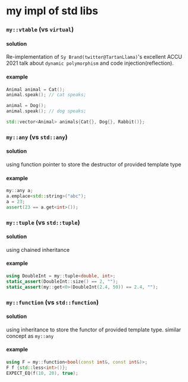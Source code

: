 # my impl of std libs

### `my::vtable` (vs `virtual`)
#### solution
Re-implementation of `Sy Brand(twitter@TartanLlama)`'s excellent ACCU 2021 talk
about `dynamic polymorphism` and code injection(reflection).
#### example
```c++
Animal animal = Cat();
animal.speak(); // cat speaks;

animal = Dog();
animal.speak(); // dog speaks;

std::vector<Animal> animals{Cat{}, Dog{}, Rabbit()};
```

### `my::any` (vs `std::any`)
#### solution
using function pointer to store the destructor of provided template type
#### example
```c++
my::any a;
a.emplace<std::string>("abc");
a = 23;
assert(23 == a.get<int>());
```

### `my::tuple` (vs `std::tuple`)
#### solution
using chained inheritance
#### example
```c++
using DoubleInt = my::tuple<double, int>;
static_assert(DoubleInt::size() == 2, "");
static_assert(my::get<0>(DoubleInt(2.4, 50)) == 2.4, "");
```

### `my::function` (vs `std::function`)
#### solution
using inheritance to store the functor of provided template type. similar
concept as `my::any`
#### example
```c++
using F = my::function<bool(const int&, const int&)>;
F f {std::less<int>()};
EXPECT_EQ(f(10, 20), true);
```

